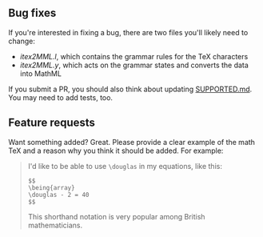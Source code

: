 ## Bug fixes

If you're interested in fixing a bug, there are two files you'll likely need to change:

* *itex2MML.l*, which contains the grammar rules for the TeX characters
* *itex2MML.y*, which acts on the grammar states and converts the data into MathML

If you submit a PR, you should also think about updating [SUPPORTED.md](SUPPORTED.md). You may need to add tests, too.

## Feature requests

Want something added? Great. Please provide a clear example of the math TeX and a reason why you think it should be added. For example:

> I'd like to be able to use `\douglas` in my equations, like this:
>
>     $$
>     \being{array}
>     \douglas - 2 = 40
>     $$
>
> This shorthand notation is very popular among British mathematicians.
